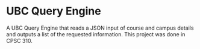 # UBC Query Engine 

A UBC Query Engine that reads a JSON input of course and campus details 
and outputs a list of the requested information. This project was done 
in CPSC 310. 
